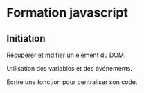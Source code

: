 # Formation javascript
## Initiation
Récupérer et mdifier un élément du DOM.

Utilisation des variables et des événements.

Ecrire une fonction pour centraliser son code.